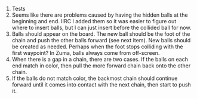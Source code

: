 1. Tests
2. Seems like there are problems caused by having the hidden
   balls at the beginning and end. IIRC I added them so it
   was easier to figure out where to insert balls, but I
   can just insert before the collided ball for now.
4. Balls should appear on the board. The new ball should be the
   foot of the chain and push the other balls forward (see next item).
   New balls should be created as needed. Perhaps when the foot
   stops colliding with the first waypoint? In Zuma, balls always
   come from off-screen.
5. When there is a gap in a chain, there are two cases. If
   the balls on each end match in color, then pull the more
   forward chain back onto the other chain.
6. If the balls do not match color, the backmost chain should
   continue forward until it comes into contact with the next
   chain, then start to push it.
